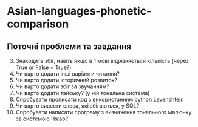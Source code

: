 # Asian-languages-phonetic-comparison
## Поточні проблеми та завдання
3. Знаходить збіг, навіть якщо в 1 мові відрізняється кількість (через True or False = True?)
5. Чи варто додати інші варіанти читання?
6. Чи варто додати історичний розвиток?
7. Чи варто додати збіг за звучанням?
8. Чи варто додати тайську? (у ній тональна система)
9. Спробувати прописати код з використанням python Levenshtein
10. Чи варто вивести слова, які збігаються, у SQL?
11. Спробувати написати програму з визначення тонального малюнку за системою Чжао?
